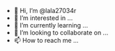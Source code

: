 - 👋 Hi, I’m @lala27034r
- 👀 I’m interested in ...
- 🌱 I’m currently learning ...
- 💞️ I’m looking to collaborate on ...
- 📫 How to reach me ...

<!---
lala27034r/lala27034r is a ✨ special ✨ repository because its `README.md` (this file) appears on your GitHub profile.
You can click the Preview link to take a look at your changes.
--->
